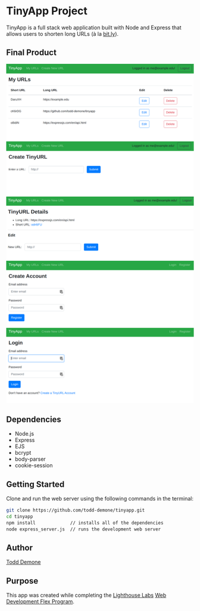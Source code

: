 # TinyApp Project

TinyApp is a full stack web application built with Node and Express that allows users to shorten long URLs (à la [bit.ly](https://bitly.com)).

## Final Product

!["Screenshot of URLs page"](https://github.com/todd-demone/tinyapp/blob/main/docs/urls.png?raw=true)
!["Screenshot of create new URL page"](https://github.com/todd-demone/tinyapp/blob/main/docs/urls_new.png?raw=true)
!["Screenshot of edit URL page"](https://github.com/todd-demone/tinyapp/blob/main/docs/urls_show3.png?raw=true)
!["Screenshot of register page"](https://github.com/todd-demone/tinyapp/blob/main/docs/register-page.png?raw=true)
!["Screenshot of login page"](https://github.com/todd-demone/tinyapp/blob/main/docs/login2.png?raw=true)

## Dependencies

- Node.js
- Express
- EJS
- bcrypt
- body-parser
- cookie-session


## Getting Started

Clone and run the web server using the following commands in the terminal:
```bash
git clone https://github.com/todd-demone/tinyapp.git
cd tinyapp
npm install             // installs all of the dependencies
node express_server.js  // runs the development web server
```

## Author
[Todd Demone](https://github.com/todd-demone)

## Purpose
This app was created while completing the [Lighthouse Labs](https://github.com/lighthouse-labs) [Web Development Flex Program](https://www.lighthouselabs.ca/en/web-development-flex-program).
